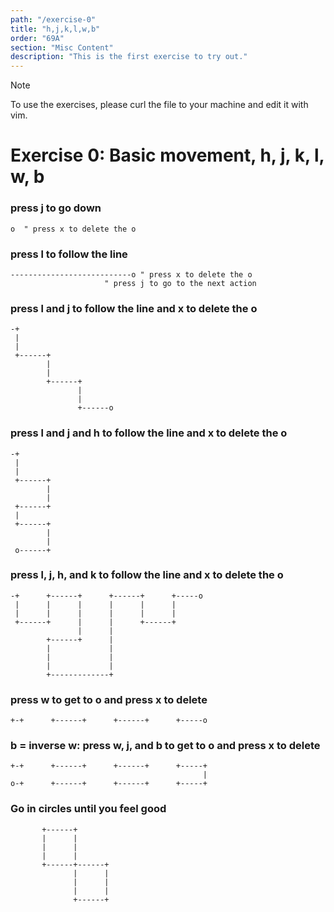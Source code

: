 ```yaml
---
path: "/exercise-0"
title: "h,j,k,l,w,b"
order: "69A"
section: "Misc Content"
description: "This is the first exercise to try out."
---
```


> [!NOTE] 
> To use the exercises, please curl the file to your machine and edit it with vim.

# Exercise 0: Basic movement, h, j, k, l, w, b
### press j to go down
```vim
o  " press x to delete the o
```
### press l to follow the line
```vim
---------------------------o " press x to delete the o
					 " press j to go to the next action
```
### press l and j to follow the line and x to delete the o
```vim
-+
 |
 |
 +------+
        |
        |
        +------+
               |
               |
               +------o
```
### press l and j and h to follow the line and x to delete the o
```vim
-+
 |
 |
 +------+
        |
        |
 +------+
 |
 +------+
        |
        |
 o------+
```
### press l, j, h, and k to follow the line and x to delete the o
```vim
-+      +------+      +------+      +-----o
 |      |      |      |      |      |
 |      |      |      |      |      |
 +------+      |      |      +------+
               |      |
        +------+      |
        |             |
        |             |
        |             |
        +-------------+
```
### press w to get to o and press x to delete
```vim
+-+      +------+      +------+      +-----o
```
### b = inverse w: press w, j, and b to get to o and press x to delete
```vim
+-+      +------+      +------+      +-----+
                                           |
o-+      +------+      +------+      +-----+
```
### Go in circles until you feel good
```vim
       +------+
       |      |
       |      |
       |      |
       +------+------+
              |      |
              |      |
              |      |
              +------+
```